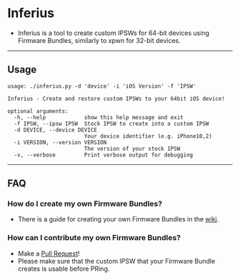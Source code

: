 # Inferius
- Inferius is a tool to create custom IPSWs for 64-bit devices using Firmware Bundles, similarly to xpwn for 32-bit devices.

----

## Usage
```
usage: ./inferius.py -d 'device' -i 'iOS Version' -f 'IPSW'

Inferius - Create and restore custom IPSWs to your 64bit iOS device!

optional arguments:
  -h, --help            show this help message and exit
  -f IPSW, --ipsw IPSW  Stock IPSW to create into a custom IPSW
  -d DEVICE, --device DEVICE
                        Your device identifier (e.g. iPhone10,2)
  -i VERSION, --version VERSION
                        The version of your stock IPSW
  -v, --verbose         Print verbose output for debugging
  ```

----

## FAQ

### How do I create my own Firmware Bundles?
- There is a guide for creating your own Firmware Bundles in the [wiki](https://github.com/marijuanARM/Inferius/wiki/Creating-your-own-Firmware-Bundles).

### How can I contribute my own Firmware Bundles?
- Make a [Pull Request](https://github.com/marijuanARM/Inferius/compare)!
- Please make sure that the custom IPSW that your Firmware Bundle creates is usable before PRing.